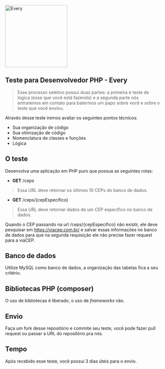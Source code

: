 <img src="https://every.is/wp-content/uploads/2018/02/Logos-Vermelho.png" alt="Every" width="200px" >

## Teste para Desenvolvedor PHP - Every
> Esse processo seletivo possui duas partes: a primeira é teste de lógica (esse que você está fazendo) e a segunda parte nós entraremos em contato para batermos um papo sobre você e sobre o teste que você enviou. 

Através desse teste iremos avaliar os seguintes pontos técnicos:
- Sua organização de código
- Sua otimização de código
- Nomenclatura de classes e funções
- Lógica


## O teste

Desenvolva uma aplicação em PHP puro que possua as seguintes rotas:

- **GET** /ceps
> Essa URL deve retornar os últimos 10 CEPs do banco de dados.
- **GET** /ceps/{cepEspecifico}
> Essa URL deve retornar dados de um CEP específico no banco de dados.

Quando o CEP passando na url /ceps/{cepEspecifico} não existir, ele deve pesquisar em https://viacep.com.br/ e salvar essas informações no banco de dados para que na segunda requisição ele não precise fazer request para a viaCEP.

## Banco de dados

Utilize MySQL como banco de dados, a organização das tabelas fica a seu critério.

## Bibliotecas PHP (composer)

O uso de bibliotecas é liberado, o uso de *frameworks* não.

## Envio

Faça um fork desse repositório e commite seu teste, você pode fazer pull request ou passar a URL do repositório pra nós.

## Tempo

Após recebido esse teste, você possui 3 dias úteis para o envio.
